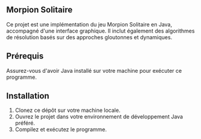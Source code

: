 ## Morpion Solitaire

Ce projet est une implémentation du jeu Morpion Solitaire en Java, accompagné d'une interface graphique. Il inclut également des algorithmes de résolution basés sur des approches gloutonnes et dynamiques.

## Prérequis

Assurez-vous d'avoir Java installé sur votre machine pour exécuter ce programme.

## Installation

1. Clonez ce dépôt sur votre machine locale.
2. Ouvrez le projet dans votre environnement de développement Java préféré.
3. Compilez et exécutez le programme.
